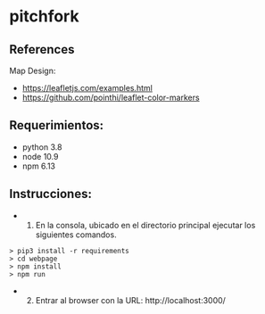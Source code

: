 # pitchfork


## References

Map Design:

* https://leafletjs.com/examples.html
* https://github.com/pointhi/leaflet-color-markers



## Requerimientos:
* python 3.8
* node 10.9
* npm 6.13

## Instrucciones:
* 1) En la consola, ubicado en el directorio principal ejecutar los siguientes comandos.

```
> pip3 install -r requirements
> cd webpage
> npm install
> npm run
```

* 2) Entrar al browser con la URL: http://localhost:3000/